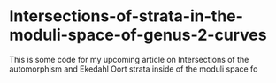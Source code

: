 # Intersections-of-strata-in-the-moduli-space-of-genus-2-curves
This is some code for my upcoming article on Intersections of the automorphism and Ekedahl Oort strata inside of the moduli space fo 
